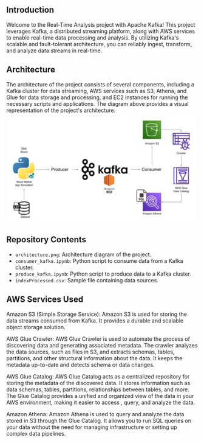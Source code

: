 ## Introduction

Welcome to the Real-Time Analysis project with Apache Kafka! This project leverages Kafka, a distributed streaming platform, along with AWS services to enable real-time data processing and analysis. By utilizing Kafka's scalable and fault-tolerant architecture, 
you can reliably ingest, transform, and analyze data streams in real-time.

## Architecture
The architecture of the project consists of several components, including a Kafka cluster for data streaming, AWS services such as S3, Athena, and Glue for data storage and processing, and EC2 instances for running the necessary scripts and applications. 
The diagram above provides a visual representation of the project's architecture.
![text alternatif](https://github.com/yassinetaiki/Aws_Kafka_Glue_Athena_DataPipeline/blob/master/architecture.png)

## Repository Contents

- `architecture.png`: Architecture diagram of the project.
- `consumer_kafka.ipynb`: Python script to consume data from a Kafka cluster.
- `produce_kafka.ipynb`: Python script to produce data to a Kafka cluster.
- `indexProcessed.csv`: Sample file containing data sources.

## AWS Services Used
Amazon S3 (Simple Storage Service): Amazon S3 is used for storing the data streams consumed from Kafka. It provides a durable and scalable object storage solution.

AWS Glue Crawler: AWS Glue Crawler is used to automate the process of discovering data and generating associated metadata. The crawler analyzes the data sources, 
such as files in S3, and extracts schemas, tables, partitions, and other structural information about the data. It keeps the metadata up-to-date and detects schema or 
data changes.

AWS Glue Catalog: AWS Glue Catalog acts as a centralized repository for storing the metadata of the discovered data. It stores information such as data schemas, tables, 
partitions, relationships between tables, and more. The Glue Catalog provides a unified and organized view of the data in your AWS environment, making it easier to access
, query, and analyze the data.

Amazon Athena: Amazon Athena is used to query and analyze the data stored in S3 through the Glue Catalog. It allows you to run SQL queries on your data without the need
for managing infrastructure or setting up complex data pipelines.
  
